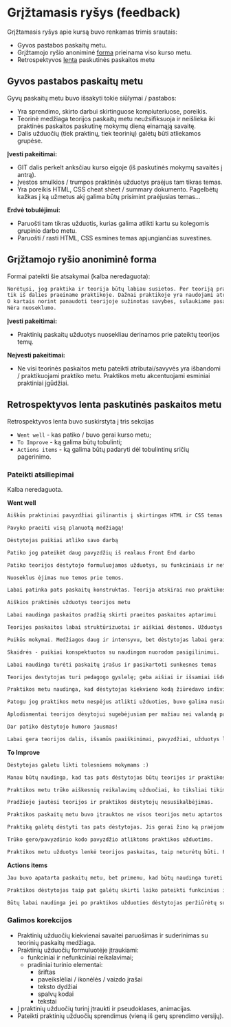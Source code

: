 # Grįžtamasis ryšys (feedback)

Grįžtamasis ryšys apie kursą buvo renkamas trimis srautais:

-   Gyvos pastabos paskaitų metu.
-   Grįžtamojo ryšio anoniminė [forma](https://docs.google.com/forms/d/1YguZCG6jRvAFXmho6V6GBjRs_xLh19Jk5pWmrwCuJ6U) prieinama viso kurso metu.
-   Retrospektyvos [lenta](https://easyretro.io/publicboard/35t30tFt61cLcTqhaxaVlpW3Dbs1/d3a8664c-de6d-41f5-8091-abc6dabd21fd) paskutinės paskaitos metu

## Gyvos pastabos paskaitų metu

Gyvų paskaitų metu buvo išsakyti tokie siūlymai / pastabos:

-   Yra sprendimo, skirto darbui skirtinguose kompiuteriuose, poreikis.
-   Teorinė medžiaga teorijos paskaitų metu neužsifiksuoja ir neišlieka iki praktinės paskaitos paskutinę mokymų dieną einamąją savaitę.
-   Dalis užduočių (tiek praktinų, tiek teorinių) galėtų būti atliekamos grupėse.

**Įvesti pakeitimai:**

-   GIT dalis perkelt anksčiau kurso eigoje (iš paskutinės mokymų savaitės į antrą).
-   Įvestos smulkios / trumpos praktinės užduotys praėjus tam tikras temas.
-   Yra poreikis HTML, CSS cheat sheet / summary dokumento. Pagelbėtų kažkas į ką užmetus akį galima būtų prisimint praėjusias temas...

**Erdvė tobulėjimui:**

-   Paruošti tam tikras užduotis, kurias galima atlikti kartu su kolegomis grupinio darbo metu.
-   Paruošti / rasti HTML, CSS esmines temas apjungiančias suvestines.

## Grįžtamojo ryšio anoniminė forma

Formai pateikti šie atsakymai (kalba neredaguota):

```txt
Norėtųsi, jog praktika ir teorija būtų labiau susietos. Per teoriją praeitas temas
tik iš dalies praeiname praktikoje. Dažnai praktikoje yra naudojami atributai/savybės, kurių dar nežinome.
O kartais norint panaudoti teorijoje sužinotas savybes, sulaukiame pasakymų "iš kur ištraukėt".
Nėra nuoseklumo.
```

**Įvesti pakeitimai:**

-   Praktinių paskaitų užduotys nuosekliau derinamos prie pateiktų teorijos temų.

**Neįvesti pakeitimai:**

-   Ne visi teorinės paskaitos metu pateikti atributai/savyvės yra išbandomi / praktikuojami praktiko metu. Praktikos metu akcentuojami esminiai praktiniai įgūdžiai.

## Retrospektyvos lenta paskutinės paskaitos metu

Retrospektyvos lenta buvo suskirstyta į tris sekcijas

-   `Went well` - kas patiko / buvo gerai kurso metu;
-   `To Improve` - ką galima būtų tobulinti;
-   `Actions items` - ką galima būtų padaryti dėl tobulintinų sričių pagerinimo.

### Pateikti atsiliepimai

Kalba neredaguota.

**Went well**

```txt
Aiškūs praktiniai pavyzdžiai gilinantis į skirtingas HTML ir CSS temas teorinių paskaitų metu
```

```txt
Pavyko praeiti visą planuotą medžiagą!
```

```txt
Dėstytojas puikiai atliko savo darbą
```

```txt
Patiko jog pateikėt daug pavyzdžių iš realaus Front End darbo
```

```txt
Patiko teorijos dėstytojo formuluojamos užduotys, su funkciniais ir nefunkciniais reikalavimais
```

```txt
Nuoseklus ėjimas nuo temos prie temos.
```

```txt
Labai patinka pats paskaitų konstruktas. Teorija atskirai nuo praktikos.
```

```txt
Aiškios praktinės užduotys teorijos metu
```

```txt
Labai naudinga paskaitos pradžią skirti praeitos paskaitos aptarimui
```

```txt
Teorijos paskaitos labai struktūrizuotai ir aiškiai dėstomos. Užduotys formuojamos labai detaliai ir suprantamai. Šių dalykų pasigedome praktikos metu. Didelis ačiū Deividui!
```

```txt
Puikūs mokymai. Medžiagos daug ir intensyvu, bet dėstytojas labai gerai viską išsaiškino ir sudėliojo medžiagą, tad po truputį tą informacija nesunkiai ir įsisavino. Taip pat geras dalykas, kad teorijos metu atlikome mini užduotėles pasipraktikavimui - labai padėjo.
```

```txt
Skaidrės - puikiai konspektuotos su naudingom nuorodom pasigilinimui.
```

```txt
Labai naudinga turėti paskaitų įrašus ir pasikartoti sunkesnes temas
```

```txt
Teorijos destytojas turi pedagogo gyslelę; geba aišiai ir išsamiai išdėstyti, su pavyzdžiais, aiškia struktūra ir nuorodomis, kur susirasti papildomai
```

```txt
Praktikos metu naudinga, kad dėstytojas kiekvieno kodą žiūrėdavo individualiai. Taip pat, džiugu, kad buvo skatinama dirbti individualiu greičiu, iki galo įsigilinant. Greičiau dirbantiems ar turintiems didesnį žinių bagažą pateikdavo papildomų užduočių.
```

```txt
Patogu jog praktikos metu nespėjus atlikti užduoties, buvo galima nusiųsti patikrinti vėliau dėstytojui. Ar pasiklausti teorijos dėstytojo
```

```txt
Aplodismentai teorijos dėsytojui sugebėjusiam per mažiau nei valandą pakankamai išsamiai išdėstyti Agile metadologiją ir Scrum framework.
```

```txt
Dar patiko dėstytojo humoro jausmas!
```

```txt
Labai gera teorijos dalis, išsamūs paaiškinimai, pavyzdžiai, užduotys labai konkrečios, pateikiami jų sprendimai. Vieni geriausių mokymų.
```

**To Improve**

```txt
Dėstytojas galetu likti tolesniems mokymams :)
```

```txt
Manau būtų naudinga, kad tas pats dėstytojas būtų teorijos ir praktikos metu
```

```txt
Praktikos metu trūko aiškesnių reikalavimų užduočiai, ko tiksliai tikimasi.
```

```txt
Pradžioje jautėsi teorijos ir praktikos dėstytojų nesusikalbėjimas.
```

```txt
Praktikos paskaitų metu buvo įtrauktos ne visos teorijos metu aptartos temos, pvz. pseudoklasės, animacijos ir pan.
```

```txt
Praktiką galėtų dėstyti tas pats dėstytojas. Jis gerai žino ką praėjome ir kokiom užduotim jau esam pasiruošę. Kai duodamos užduotys iš temos, kurios dar nėjom, sudėtinga ir numuša ūpą.
```

```txt
Trūko gero/pavyzdinio kodo pavyzdžio atliktoms praktikos užduotims.
```

```txt
Praktikos metu užduotys lenkė teorijos paskaitas, taip neturėtų būti. Praktikos nauda būtų daug didesnė jei užduotys būtų labiau susietos su išdėstyta teorijos medžiaga, taip pat labai trūko pavyzdinio praktinės užduoties sprendimo.
```

**Actions items**

```txt
Jau buvo apatarta paskaitų metu, bet primenu, kad būtų naudinga turėti kelis praktikos metu duodamų užduočių jau įgyvendintus pavyzdžius. Kaip kad įkeldavo teorijos dėstytojas buvusius namų darbus.
```

```txt
Praktikos dėstytojas taip pat galėtų skirti laiko pateikti funkcinius ir nefunkcinius reikalavimus, font-family, font-size ir pan, sutaupytų nemažai laiko spėliojant.
```

```txt
Būtų labai naudinga jei po praktikos užduoties dėstytojas peržiūrėtų su visais kieno nors užduotį nuo pradžių iki pabaigos ir pakomentuotų visus sprendimus, kas gerai, kas blogai ir paaiškintų kodėl.
```

### Galimos korekcijos

-   Praktinių užduočių kiekvienai savaitei paruošimas ir suderinimas su teorinių paskaitų medžiaga.
-   Praktinių užduočių formuluotėje įtraukiami:
    -   funkciniai ir nefunkciniai reikalavimai;
    -   pradiniai turinio elementai:
        -   šriftas
        -   paveikslėliai / ikonėlės / vaizdo įrašai
        -   teksto dydžiai
        -   spalvų kodai
        -   tekstai
-   Į praktinių užduočių turinį įtraukti ir pseudoklases, animacijas.
-   Pateikti praktinių užduočių sprendimus (vieną iš gerų sprendimo versijų).
